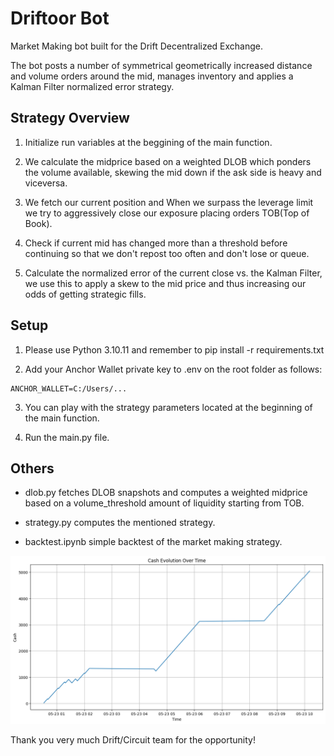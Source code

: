 # Driftoor Bot

Market Making bot built for the Drift Decentralized Exchange. 

The bot posts a number of symmetrical geometrically increased distance and volume orders around the mid, manages inventory and applies a Kalman Filter normalized error strategy.

## Strategy Overview

1. Initialize run variables at the beggining of the main function.

2. We calculate the midprice based on a weighted DLOB which ponders the volume available, skewing the mid down if the ask side is heavy and viceversa. 

3. We fetch our current position and When we surpass the leverage limit we try to aggressively close our exposure placing orders TOB(Top of Book).

4. Check if current mid has changed more than a threshold before continuing so that we don't repost too often and don't lose or queue.

5. Calculate the normalized error of the current close vs. the Kalman Filter, we use this to apply a skew to the mid price and thus increasing our odds of getting strategic fills.

## Setup

1. Please use Python 3.10.11 and remember to pip install -r requirements.txt

2. Add your Anchor Wallet private key to .env on the root folder as follows: 
```
ANCHOR_WALLET=C:/Users/...
```

3. You can play with the strategy parameters located at the beginning of the main function.

4. Run the main.py file.

## Others

* dlob.py fetches DLOB snapshots and computes a weighted midprice based on a volume_threshold amount of liquidity starting from TOB. 

* strategy.py computes the mentioned strategy.

* backtest.ipynb simple backtest of the market making strategy.

![](./backtest_cash_evolution.png)

Thank you very much Drift/Circuit team for the opportunity!
